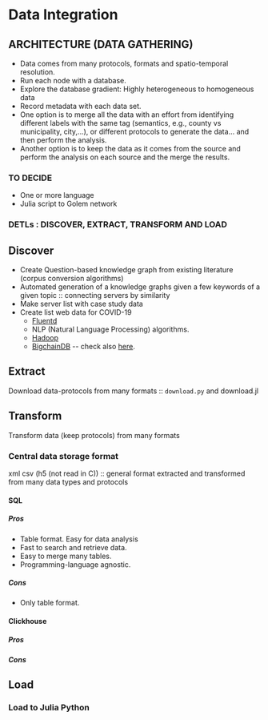 # Data Integration

## ARCHITECTURE (DATA GATHERING)

* Data comes from many protocols, formats and spatio-temporal resolution. 
* Run each node with a database. 
* Explore the database gradient: Highly heterogeneous to homogeneous data
* Record metadata with each data set. 
* One option is to merge all the data with an effort from identifying different labels with the same tag (semantics, e.g., county vs municipality, city,...), or different protocols to generate the data... and then perform the analysis.
* Another option is to keep the data as it comes from the source and perform the analysis on each source and the merge the results. 

### TO DECIDE 
 
* One or more language
* Julia script to Golem network

### DETLs : DISCOVER, EXTRACT, TRANSFORM AND LOAD 

## Discover

* Create Question-based knowledge graph from existing literature (corpus conversion algorithms)
* Automated generation of a knowledge graphs given a few keywords of a given topic :: connecting servers by similarity
* Make server list with case study data
* Create list web data for COVID-19 
    * [Fluentd](https://docs.fluentd.org/installation/install-by-deb)
    * NLP (Natural Language Processing) algorithms.
    * [Hadoop](https://github.com/melian009/Robhoot/issues/1)
    * [BigchainDB](https://www.bigchaindb.com/) -- check also [here](https://gnunet.org/en/index.html).

## Extract

Download data-protocols from many formats :: `download.py` and download.jl 

## Transform

Transform data (keep protocols) from many formats 

### Central data storage format

xml csv (h5 (not read in C)) :: general format extracted and transformed from many data types and protocols

#### SQL

##### Pros

* Table format. Easy for data analysis
* Fast to search and retrieve data.
* Easy to merge many tables.
* Programming-language agnostic.

##### Cons

* Only table format.

#### Clickhouse

##### Pros

##### Cons


## Load

### Load to Julia Python 







